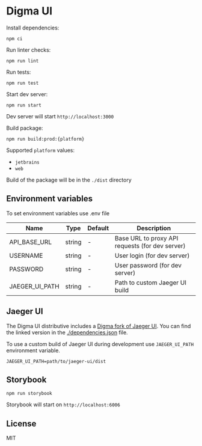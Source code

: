 # Digma UI

Install dependencies:

```shell
npm ci
```

Run linter checks:

```shell
npm run lint
```

Run tests:

```shell
npm run test
```

Start dev server:

```shell
npm run start
```

Dev server will start `http://localhost:3000`

Build package:

```shell
npm run build:prod:{platform}
```

Supported `platform` values:

- `jetbrains`
- `web`

Build of the package will be in the `./dist` directory

## Environment variables

To set environment variables use .env file

| Name           | Type   | Default | Description                                     |
| -------------- | ------ | ------- | ----------------------------------------------- |
| API_BASE_URL   | string | -       | Base URL to proxy API requests (for dev server) |
| USERNAME       | string | -       | User login (for dev server)                     |
| PASSWORD       | string | -       | User password (for dev server)                  |
| JAEGER_UI_PATH | string | -       | Path to custom Jaeger UI build                  |

## Jaeger UI

The Digma UI distributive includes a [Digma fork of Jaeger UI](https://github.com/digma-ai/jaeger-ui). You can find the linked version in the [./dependencies.json](./dependencies.json) file.

To use a custom build of Jaeger UI during development use `JAEGER_UI_PATH` environment variable.

```env
JAEGER_UI_PATH=path/to/jaeger-ui/dist
```

## Storybook

```shell
npm run storybook
```

Storybook will start on `http://localhost:6006`

## License

MIT
